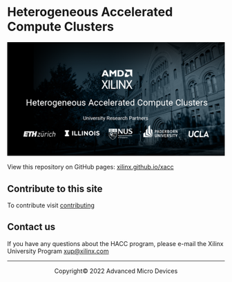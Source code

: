 # Heterogeneous Accelerated Compute Clusters 
<img src="/docs/images/Xilinx-AMD-HACC_Banner.png" alt="HACC Banner" class="responsive">

View this repository on GitHub pages: [xilinx.github.io/xacc](https://xilinx.github.io/xacc/)

## Contribute to this site

To contribute visit [contributing](docs/contributing.md)

## Contact us

If you have any questions about the HACC program, please e-mail the Xilinx University Program <xup@xilinx.com>

---------------------------------------
<p align="center">Copyright&copy; 2022 Advanced Micro Devices</p>
